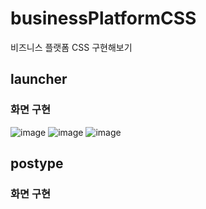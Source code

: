# businessPlatformCSS
비즈니스 플랫폼 CSS 구현해보기 

## launcher
### 화면 구현
![image](https://user-images.githubusercontent.com/73332608/218963819-2fb5dd00-d1c4-45fd-9480-882049d811fe.png)
![image](https://user-images.githubusercontent.com/73332608/218963989-96814338-730f-4c02-8a7b-8134b1ba5ca2.png)
![image](https://user-images.githubusercontent.com/73332608/218964016-c15e423a-2210-440d-96cc-2b4134092590.png)

## postype
### 화면 구현

